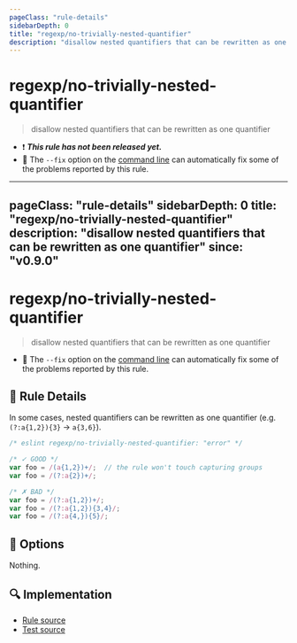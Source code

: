 ```yaml
---
pageClass: "rule-details"
sidebarDepth: 0
title: "regexp/no-trivially-nested-quantifier"
description: "disallow nested quantifiers that can be rewritten as one quantifier"
---
```

# regexp/no-trivially-nested-quantifier

> disallow nested quantifiers that can be rewritten as one quantifier

- :exclamation: <badge text="This rule has not been released yet." vertical="middle" type="error"> ***This rule has not been released yet.*** </badge>
- :wrench: The `--fix` option on the [command line](https://eslint.org/docs/user-guide/command-line-interface#fixing-problems) can automatically fix some of the problems reported by this rule.

---
pageClass: "rule-details"
sidebarDepth: 0
title: "regexp/no-trivially-nested-quantifier"
description: "disallow nested quantifiers that can be rewritten as one quantifier"
since: "v0.9.0"
---
# regexp/no-trivially-nested-quantifier

> disallow nested quantifiers that can be rewritten as one quantifier

- :wrench: The `--fix` option on the [command line](https://eslint.org/docs/user-guide/command-line-interface#fixing-problems) can automatically fix some of the problems reported by this rule.

## :book: Rule Details

In some cases, nested quantifiers can be rewritten as one quantifier (e.g. `(?:a{1,2}){3}` -> `a{3,6}`).

<eslint-code-block fix>

```js
/* eslint regexp/no-trivially-nested-quantifier: "error" */

/* ✓ GOOD */
var foo = /(a{1,2})+/;  // the rule won't touch capturing groups
var foo = /(?:a{2})+/;

/* ✗ BAD */
var foo = /(?:a{1,2})+/;
var foo = /(?:a{1,2}){3,4}/;
var foo = /(?:a{4,}){5}/;
```

</eslint-code-block>

## :wrench: Options

Nothing.

## :mag: Implementation

- [Rule source](https://github.com/ota-meshi/eslint-plugin-regexp/blob/master/lib/rules/no-trivially-nested-quantifier.ts)
- [Test source](https://github.com/ota-meshi/eslint-plugin-regexp/blob/master/tests/lib/rules/no-trivially-nested-quantifier.ts)
